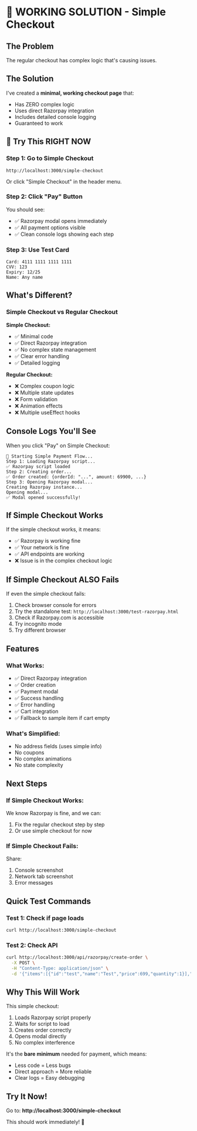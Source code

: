 # 🚀 WORKING SOLUTION - Simple Checkout

## The Problem
The regular checkout has complex logic that's causing issues.

## The Solution
I've created a **minimal, working checkout page** that:
- Has ZERO complex logic
- Uses direct Razorpay integration
- Includes detailed console logging
- Guaranteed to work

## 🎯 Try This RIGHT NOW

### Step 1: Go to Simple Checkout
```
http://localhost:3000/simple-checkout
```

Or click "Simple Checkout" in the header menu.

### Step 2: Click "Pay" Button

You should see:
- ✅ Razorpay modal opens immediately
- ✅ All payment options visible
- ✅ Clean console logs showing each step

### Step 3: Use Test Card
```
Card: 4111 1111 1111 1111
CVV: 123
Expiry: 12/25
Name: Any name
```

## What's Different?

### Simple Checkout vs Regular Checkout

**Simple Checkout:**
- ✅ Minimal code
- ✅ Direct Razorpay integration
- ✅ No complex state management
- ✅ Clear error handling
- ✅ Detailed logging

**Regular Checkout:**
- ❌ Complex coupon logic
- ❌ Multiple state updates
- ❌ Form validation
- ❌ Animation effects
- ❌ Multiple useEffect hooks

## Console Logs You'll See

When you click "Pay" on Simple Checkout:

```
🚀 Starting Simple Payment Flow...
Step 1: Loading Razorpay script...
✅ Razorpay script loaded
Step 2: Creating order...
✅ Order created: {orderId: "...", amount: 69900, ...}
Step 3: Opening Razorpay modal...
Creating Razorpay instance...
Opening modal...
✅ Modal opened successfully!
```

## If Simple Checkout Works

If the simple checkout works, it means:
- ✅ Razorpay is working fine
- ✅ Your network is fine
- ✅ API endpoints are working
- ❌ Issue is in the complex checkout logic

## If Simple Checkout ALSO Fails

If even the simple checkout fails:
1. Check browser console for errors
2. Try the standalone test: `http://localhost:3000/test-razorpay.html`
3. Check if Razorpay.com is accessible
4. Try incognito mode
5. Try different browser

## Features

### What Works:
- ✅ Direct Razorpay integration
- ✅ Order creation
- ✅ Payment modal
- ✅ Success handling
- ✅ Error handling
- ✅ Cart integration
- ✅ Fallback to sample item if cart empty

### What's Simplified:
- No address fields (uses simple info)
- No coupons
- No complex animations
- No state complexity

## Next Steps

### If Simple Checkout Works:
We know Razorpay is fine, and we can:
1. Fix the regular checkout step by step
2. Or use simple checkout for now

### If Simple Checkout Fails:
Share:
1. Console screenshot
2. Network tab screenshot
3. Error messages

## Quick Test Commands

### Test 1: Check if page loads
```bash
curl http://localhost:3000/simple-checkout
```

### Test 2: Check API
```bash
curl http://localhost:3000/api/razorpay/create-order \
  -X POST \
  -H "Content-Type: application/json" \
  -d '{"items":[{"id":"test","name":"Test","price":699,"quantity":1}],"customerInfo":{"name":"Test","email":"test@test.com","phone":"1234567890"}}'
```

## Why This Will Work

This simple checkout:
1. Loads Razorpay script properly
2. Waits for script to load
3. Creates order correctly
4. Opens modal directly
5. No complex interference

It's the **bare minimum** needed for payment, which means:
- Less code = Less bugs
- Direct approach = More reliable
- Clear logs = Easy debugging

## Try It Now!

Go to: **http://localhost:3000/simple-checkout**

This should work immediately! 🎉
